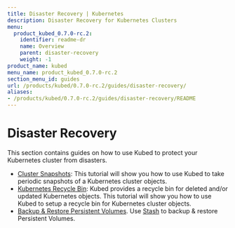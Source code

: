```yaml
---
title: Disaster Recovery | Kubernetes
description: Disaster Recovery for Kubernetes Clusters
menu:
  product_kubed_0.7.0-rc.2:
    identifier: readme-dr
    name: Overview
    parent: disaster-recovery
    weight: -1
product_name: kubed
menu_name: product_kubed_0.7.0-rc.2
section_menu_id: guides
url: /products/kubed/0.7.0-rc.2/guides/disaster-recovery/
aliases:
- /products/kubed/0.7.0-rc.2/guides/disaster-recovery/README
---
```


# Disaster Recovery

This section contains guides on how to use Kubed to protect your Kubernetes cluster from disasters.

  - [Cluster Snapshots](/products/kubed/0.7.0-rc.2/guides/disaster-recovery/cluster-snapshot): This tutorial will show you how to use Kubed to take periodic snapshots of a Kubernetes cluster objects.
  - [Kubernetes Recycle Bin](/products/kubed/0.7.0-rc.2/guides/disaster-recovery/recycle-bin): Kubed provides a recycle bin for deleted and/or updated Kubernetes objects. This tutorial will show you how to use Kubed to setup a recycle bin for Kubernetes cluster objects.
  - [Backup & Restore Persistent Volumes](/products/kubed/0.7.0-rc.2/guides/disaster-recovery/stash). Use [Stash](https://appscode.com/products/stash) to backup & restore Persistent Volumes.
